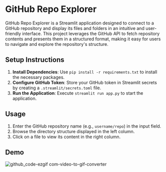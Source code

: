 # GitHub Repo Explorer

GitHub Repo Explorer is a Streamlit application designed to connect to a GitHub repository and display its files and folders in an intuitive and user-friendly interface. This project leverages the GitHub API to fetch repository contents and presents them in a structured format, making it easy for users to navigate and explore the repository's structure.

## Setup Instructions
1. **Install Dependencies**: Use `pip install -r requirements.txt` to install the necessary packages.
2. **Configure GitHub Token**: Store your GitHub token in Streamlit secrets by creating a `.streamlit/secrets.toml` file.
3. **Run the Application**: Execute `streamlit run app.py` to start the application.

## Usage
1. Enter the GitHub repository name (e.g., `username/repo`) in the input field.
2. Browse the directory structure displayed in the left column.
3. Click on a file to view its content in the right column.

## Demo
![github_code-ezgif com-video-to-gif-converter](https://github.com/user-attachments/assets/ac73673a-9400-40ce-b55d-22c4a09b6856)
